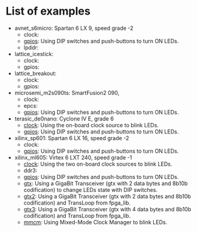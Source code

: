 # List of examples

* avnet_s6micro: Spartan 6 LX 9, speed grade -2
  * clock:
  * [gpios](avnet_s6micro/gpios/README.md): Using DIP switches and push-buttons to turn ON LEDs.
  * lpddr:
* lattice_icestick:
  * clock:
  * gpios:
* lattice_breakout:
  * clock:
  * gpios:
* microsemi_m2s090ts: SmartFusion2 090, 
  * clock:
  * epcs:
  * [gpios](microsemi_m2s090ts/gpios/README.md): Using DIP switches and push-buttons to turn ON LEDs.
* terasic_de0nano: Cyclone IV E, grade 6
  * [clock](terasic_de0nano/clock/README.md): Using the on-board clock source to blink LEDs.
  * [gpios](terasic_de0nano/gpios/README.md): Using DIP switches and push-buttons to turn ON LEDs.
* xilinx_sp601: Spartan 6 LX 16, speed grade -2
  * clock:
  * [gpios](xilinx_sp601/gpios/README.md): Using DIP switches and push-buttons to turn ON LEDs.
* xilinx_ml605: Virtex 6 LXT 240, speed grade -1
  * [clock](xilinx_ml605/clock/README.md): Using the two on-board clock sources to blink LEDs.
  * ddr3:
  * [gpios](xilinx_ml605/gpios/README.md): Using DIP switches and push-buttons to turn ON LEDs.
  * [gtx](xilinx_ml605/gtx/README.md):     Using a GigaBit Transceiver (gtx with 2 data bytes and 8b10b codification) to change LEDs state with DIP switches.
  * [gtx2](xilinx_ml605/gtx2/README.md):   Using a GigaBit Transceiver (gtx with 2 data bytes and 8b10b codification) and TransLoop from fpga_lib.
  * [gtx3](xilinx_ml605/gtx3/README.md):   Using a GigaBit Transceiver (gtx with 4 data bytes and 8b10b codification) and TransLoop from fpga_lib.
  * [mmcm](xilinx_ml605/mmcm/README.md):   Using Mixed-Mode Clock Manager to blink LEDs.
